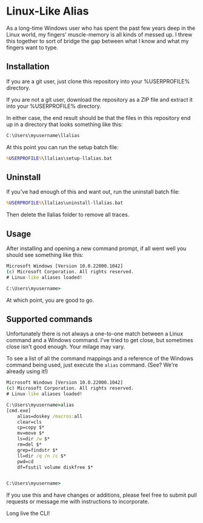 # Linux-Like Alias

As a long-time Windows user who has spent the past few years deep in the Linux world, my fingers' muscle-memory is all kinds of messed up. I threw this together to sort of bridge the gap between what I know and what my fingers want to type.

## Installation

If you are a git user, just clone this repository into your %USERPROFILE% directory.

If you are not a git user, download the repository as a ZIP file and extract it into your %USERPROFILE% directory.

In either case, the end result should be that the files in this repository end up in a directory that looks something like this:

```cmd
C:\Users\myusername\llalias
```

At this point you can run the setup batch file:

```cmd
%USERPROFILE%\llalias\setup-llalias.bat
```

## Uninstall

If you've had enough of this and want out, run the uninstall batch file:

```cmd
%USERPROFILE%\llalias\uninstall-llalias.bat
```

Then delete the llalias folder to remove all traces.

## Usage

After installing and opening a new command prompt, if all went well you should see something like this:

```cmd
Microsoft Windows [Version 10.0.22000.1042]
(c) Microsoft Corporation. All rights reserved.
# Linux-like aliases loaded!

C:\Users\myusername>
```

At which point, you are good to go.

## Supported commands

Unfortunately there is not always a one-to-one match between a Linux command and a Windows command. I've tried to get close, but sometimes close isn't good enough. Your milage may vary.

To see a list of all the command mappings and a reference of the Windows command being used, just execute the `alias` command. (See? We're already using it!)

```cmd
Microsoft Windows [Version 10.0.22000.1042]
(c) Microsoft Corporation. All rights reserved.
# Linux-like aliases loaded!

C:\Users\myusername>alias
[cmd.exe]
    alias=doskey /macros:all
    clear=cls
    cp=copy $*
    mv=move $*
    ls=dir /w $*
    rm=del $*
    grep=findstr $*
    ll=dir /q /n /c $*
    pwd=cd
    df=fsutil volume diskfree $*


C:\Users\myusername>
```

If you use this and have changes or additions, please feel free to submit pull requests or message me with instructions to incorporate.

Long live the CLI!
